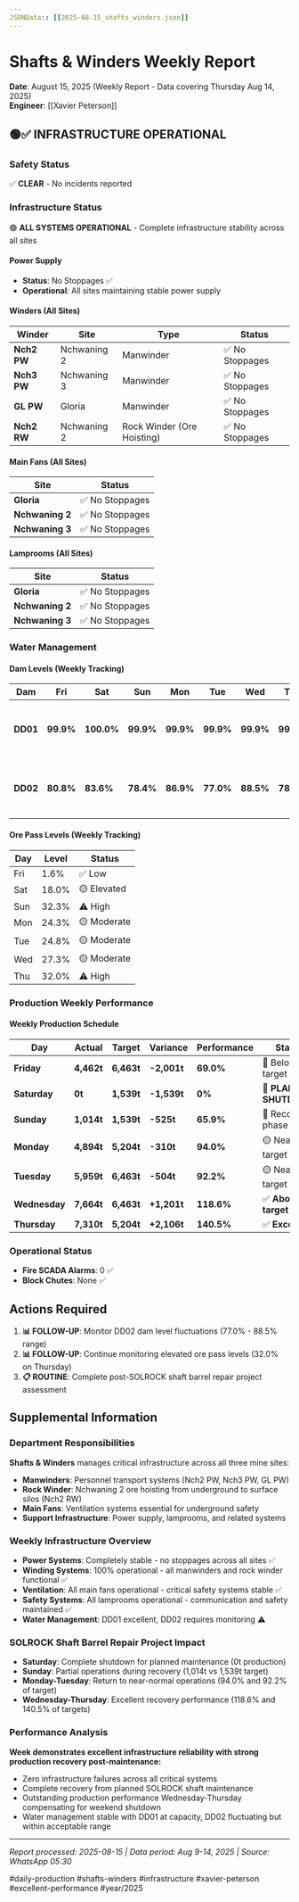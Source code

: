 ```yaml
---
JSONData:: [[2025-08-15_shafts_winders.json]]
---
```


# Shafts & Winders Weekly Report
**Date**: August 15, 2025 (Weekly Report - Data covering Thursday Aug 14, 2025)  
**Engineer**: [[Xavier Peterson]]  

## 🟢✅ INFRASTRUCTURE OPERATIONAL

### Safety Status
✅ **CLEAR** - No incidents reported

### Infrastructure Status
🟢 **ALL SYSTEMS OPERATIONAL** - Complete infrastructure stability across all sites

#### Power Supply
- **Status**: No Stoppages ✅
- **Operational**: All sites maintaining stable power supply

#### Winders (All Sites)
| Winder | Site | Type | Status |
|--------|------|------|--------|
| **Nch2 PW** | Nchwaning 2 | Manwinder | ✅ No Stoppages |
| **Nch3 PW** | Nchwaning 3 | Manwinder | ✅ No Stoppages |
| **GL PW** | Gloria | Manwinder | ✅ No Stoppages |
| **Nch2 RW** | Nchwaning 2 | Rock Winder (Ore Hoisting) | ✅ No Stoppages |

#### Main Fans (All Sites)
| Site | Status |
|------|--------|
| **Gloria** | ✅ No Stoppages |
| **Nchwaning 2** | ✅ No Stoppages |
| **Nchwaning 3** | ✅ No Stoppages |

#### Lamprooms (All Sites)
| Site | Status |
|------|--------|
| **Gloria** | ✅ No Stoppages |
| **Nchwaning 2** | ✅ No Stoppages |
| **Nchwaning 3** | ✅ No Stoppages |

### Water Management

#### Dam Levels (Weekly Tracking)
| Dam | Fri | Sat | Sun | Mon | Tue | Wed | Thu | Status |
|-----|-----|-----|-----|-----|-----|-----|-----|--------|
| **DD01** | **99.9%** | **100.0%** | **99.9%** | **99.9%** | **99.9%** | **99.9%** | **99.8%** | ✅ Excellent - consistently near capacity |
| **DD02** | **80.8%** | **83.6%** | **78.4%** | **86.9%** | **77.0%** | **88.5%** | **78.8%** | ⚠️ Fluctuating - monitoring required |

#### Ore Pass Levels (Weekly Tracking)
| Day | Level | Status |
|-----|-------|--------|
| Fri | 1.6% | ✅ Low |
| Sat | 18.0% | 🟡 Elevated |
| Sun | 32.3% | ⚠️ High |
| Mon | 24.3% | 🟡 Moderate |
| Tue | 24.8% | 🟡 Moderate |
| Wed | 27.3% | 🟡 Moderate |
| Thu | 32.0% | ⚠️ High |

### Production Weekly Performance

#### Weekly Production Schedule
| Day | Actual | Target | Variance | Performance | Status |
|-----|--------|--------|----------|-------------|--------|
| **Friday** | **4,462t** | **6,463t** | **-2,001t** | **69.0%** | 🔴 Below target |
| **Saturday** | **0t** | **1,539t** | **-1,539t** | **0%** | 🔴 **PLANNED SHUTDOWN** |
| **Sunday** | **1,014t** | **1,539t** | **-525t** | **65.9%** | 🔴 Recovery phase |
| **Monday** | **4,894t** | **5,204t** | **-310t** | **94.0%** | 🟡 Near target |
| **Tuesday** | **5,959t** | **6,463t** | **-504t** | **92.2%** | 🟡 Near target |
| **Wednesday** | **7,664t** | **6,463t** | **+1,201t** | **118.6%** | ✅ **Above target** |
| **Thursday** | **7,310t** | **5,204t** | **+2,106t** | **140.5%** | ✅ **Excellent** |

### Operational Status
- **Fire SCADA Alarms**: 0 ✅
- **Block Chutes**: None ✅

## Actions Required

1. **📊 FOLLOW-UP**: Monitor DD02 dam level fluctuations (77.0% - 88.5% range)
2. **📊 FOLLOW-UP**: Continue monitoring elevated ore pass levels (32.0% on Thursday)
3. **📋 ROUTINE**: Complete post-SOLROCK shaft barrel repair project assessment


## Supplemental Information

### Department Responsibilities
**Shafts & Winders** manages critical infrastructure across all three mine sites:
- **Manwinders**: Personnel transport systems (Nch2 PW, Nch3 PW, GL PW)
- **Rock Winder**: Nchwaning 2 ore hoisting from underground to surface silos (Nch2 RW)
- **Main Fans**: Ventilation systems essential for underground safety
- **Support Infrastructure**: Power supply, lamprooms, and related systems

### Weekly Infrastructure Overview
- **Power Systems**: Completely stable - no stoppages across all sites ✅
- **Winding Systems**: 100% operational - all manwinders and rock winder functional ✅
- **Ventilation**: All main fans operational - critical safety systems stable ✅
- **Safety Systems**: All lamprooms operational - communication and safety maintained ✅
- **Water Management**: DD01 excellent, DD02 requires monitoring ⚠️

### SOLROCK Shaft Barrel Repair Project Impact
- **Saturday**: Complete shutdown for planned maintenance (0t production)
- **Sunday**: Partial operations during recovery (1,014t vs 1,539t target)
- **Monday-Tuesday**: Return to near-normal operations (94.0% and 92.2% of target)
- **Wednesday-Thursday**: Excellent recovery performance (118.6% and 140.5% of targets)

### Performance Analysis
**Week demonstrates excellent infrastructure reliability with strong production recovery post-maintenance:**
- Zero infrastructure failures across all critical systems
- Complete recovery from planned SOLROCK shaft maintenance
- Outstanding production performance Wednesday-Thursday compensating for weekend shutdown
- Water management stable with DD01 at capacity, DD02 fluctuating but within acceptable range

---
*Report processed: 2025-08-15 | Data period: Aug 9-14, 2025 | Source: WhatsApp 05:30*

#daily-production #shafts-winders #infrastructure #xavier-peterson #excellent-performance #year/2025